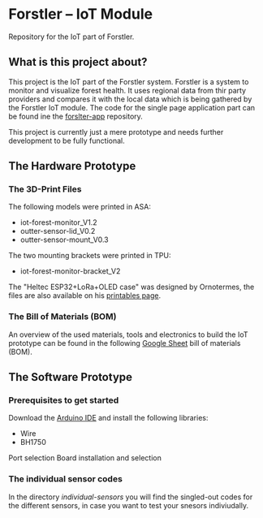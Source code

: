 # Forstler – IoT Module

Repository for the IoT part of Forstler.

## What is this project about?

This project is the IoT part of the Forstler system. Forstler is a system to monitor and visualize forest health. It uses regional data from thir party providers and compares it with the local data which is being gathered by the Forstler IoT module. The code for the single page application part can be found ine the [forslter-app](https://github.com/n3ur0mancer/forstler-app) repository.

This project is currently just a mere prototype and needs further development to be fully functional.

## The Hardware Prototype

### The 3D-Print Files

The following models were printed in ASA:

- iot-forest-monitor_V1.2
- outter-sensor-lid_V0.2
- outter-sensor-mount_V0.3

The two mounting brackets were printed in TPU:

- iot-forest-monitor-bracket_V2

The "Heltec ESP32+LoRa+OLED case" was designed by Ornotermes, the files are also available on his [printables page](https://www.printables.com/model/78782-heltec-esp32loraoled-case).

### The Bill of Materials (BOM)

An overview of the used materials, tools and electronics to build the IoT prototype can be found in the following [Google Sheet](https://docs.google.com/spreadsheets/d/1dz7JD1OWfYzz5f2v8qW8TEdJs5A8Jh1jVMu9EAY6Yb4/edit?usp=sharing) bill of materials (BOM).

## The Software Prototype

### Prerequisites to get started

Download the [Arduino IDE](https://www.arduino.cc/en/software/) and install the following libraries:

- Wire
- BH1750

Port selection
Board installation and selection

### The individual sensor codes

In the directory _individual-sensors_ you will find the singled-out codes for the different sensors, in case you want to test your snesors indiviudally.
